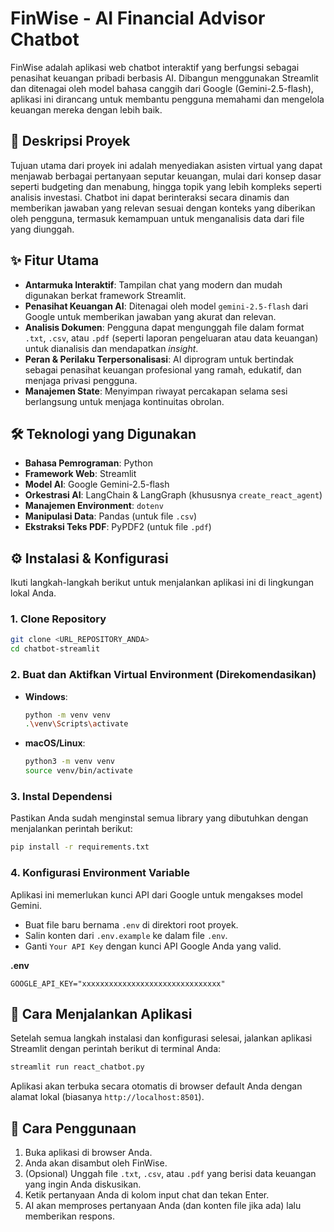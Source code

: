 # FinWise - AI Financial Advisor Chatbot

FinWise adalah aplikasi web chatbot interaktif yang berfungsi sebagai penasihat keuangan pribadi berbasis AI. Dibangun menggunakan Streamlit dan ditenagai oleh model bahasa canggih dari Google (Gemini-2.5-flash), aplikasi ini dirancang untuk membantu pengguna memahami dan mengelola keuangan mereka dengan lebih baik.

## 📜 Deskripsi Proyek

Tujuan utama dari proyek ini adalah menyediakan asisten virtual yang dapat menjawab berbagai pertanyaan seputar keuangan, mulai dari konsep dasar seperti budgeting dan menabung, hingga topik yang lebih kompleks seperti analisis investasi. Chatbot ini dapat berinteraksi secara dinamis dan memberikan jawaban yang relevan sesuai dengan konteks yang diberikan oleh pengguna, termasuk kemampuan untuk menganalisis data dari file yang diunggah.

## ✨ Fitur Utama

- **Antarmuka Interaktif**: Tampilan chat yang modern dan mudah digunakan berkat framework Streamlit.
- **Penasihat Keuangan AI**: Ditenagai oleh model `gemini-2.5-flash` dari Google untuk memberikan jawaban yang akurat dan relevan.
- **Analisis Dokumen**: Pengguna dapat mengunggah file dalam format `.txt`, `.csv`, atau `.pdf` (seperti laporan pengeluaran atau data keuangan) untuk dianalisis dan mendapatkan *insight*.
- **Peran & Perilaku Terpersonalisasi**: AI diprogram untuk bertindak sebagai penasihat keuangan profesional yang ramah, edukatif, dan menjaga privasi pengguna.
- **Manajemen State**: Menyimpan riwayat percakapan selama sesi berlangsung untuk menjaga kontinuitas obrolan.

## 🛠️ Teknologi yang Digunakan

- **Bahasa Pemrograman**: Python
- **Framework Web**: Streamlit
- **Model AI**: Google Gemini-2.5-flash
- **Orkestrasi AI**: LangChain & LangGraph (khususnya `create_react_agent`)
- **Manajemen Environment**: `dotenv`
- **Manipulasi Data**: Pandas (untuk file `.csv`)
- **Ekstraksi Teks PDF**: PyPDF2 (untuk file `.pdf`)

## ⚙️ Instalasi & Konfigurasi

Ikuti langkah-langkah berikut untuk menjalankan aplikasi ini di lingkungan lokal Anda.

### 1. Clone Repository

```bash
git clone <URL_REPOSITORY_ANDA>
cd chatbot-streamlit
```

### 2. Buat dan Aktifkan Virtual Environment (Direkomendasikan)

- **Windows**:
  ```bash
  python -m venv venv
  .\venv\Scripts\activate
  ```
- **macOS/Linux**:
  ```bash
  python3 -m venv venv
  source venv/bin/activate
  ```

### 3. Instal Dependensi

Pastikan Anda sudah menginstal semua library yang dibutuhkan dengan menjalankan perintah berikut:

```bash
pip install -r requirements.txt
```

### 4. Konfigurasi Environment Variable

Aplikasi ini memerlukan kunci API dari Google untuk mengakses model Gemini.

- Buat file baru bernama `.env` di direktori root proyek.
- Salin konten dari `.env.example` ke dalam file `.env`.
- Ganti `Your API Key` dengan kunci API Google Anda yang valid.

**.env**
```
GOOGLE_API_KEY="xxxxxxxxxxxxxxxxxxxxxxxxxxxxxxx"
```

## 🚀 Cara Menjalankan Aplikasi

Setelah semua langkah instalasi dan konfigurasi selesai, jalankan aplikasi Streamlit dengan perintah berikut di terminal Anda:

```bash
streamlit run react_chatbot.py
```

Aplikasi akan terbuka secara otomatis di browser default Anda dengan alamat lokal (biasanya `http://localhost:8501`).

## 📝 Cara Penggunaan

1. Buka aplikasi di browser Anda.
2. Anda akan disambut oleh FinWise.
3. (Opsional) Unggah file `.txt`, `.csv`, atau `.pdf` yang berisi data keuangan yang ingin Anda diskusikan.
4. Ketik pertanyaan Anda di kolom input chat dan tekan Enter.
5. AI akan memproses pertanyaan Anda (dan konten file jika ada) lalu memberikan respons.
